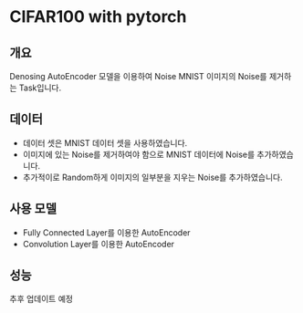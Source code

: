 # CIFAR100 with pytorch

## 개요
Denosing AutoEncoder 모델을 이용하여 Noise MNIST 이미지의 Noise를 제거하는 Task입니다.

## 데이터
+ 데이터 셋은 MNIST 데이터 셋을 사용하였습니다.
+ 이미지에 있는 Noise를 제거하여야 함으로 MNIST 데이터에 Noise를 추가하였습니다.
+ 추가적이로 Random하게 이미지의 일부분을 지우는 Noise를 추가하였습니다.


## 사용 모델
+ Fully Connected Layer를 이용한 AutoEncoder
+ Convolution Layer를 이용한 AutoEncoder


## 성능
추후 업데이트 예정
